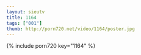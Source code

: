 ```yaml
--- 
layout: sieutv
title: 1164
tags: ["001"]
thumb: http://porn720.net/video/1164/poster.jpg
---
```

{% include porn720 key="1164" %} 
